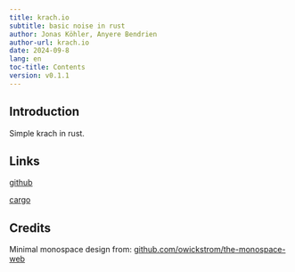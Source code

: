 ```yaml
---
title: krach.io
subtitle: basic noise in rust
author: Jonas Köhler, Anyere Bendrien
author-url: krach.io
date: 2024-09-8
lang: en
toc-title: Contents
version: v0.1.1
---
```


## Introduction

Simple krach in rust.

## Links

[github](github.com/krachio)

[cargo](https://crates.io/crates/krach/0.1.0)

## Credits
Minimal monospace design from: [github.com/owickstrom/the-monospace-web](https://github.com/owickstrom/the-monospace-web)
